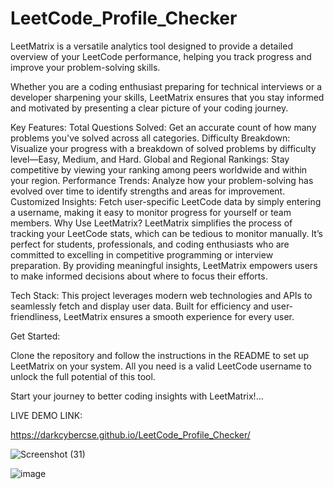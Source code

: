 # LeetCode_Profile_Checker
LeetMatrix is a versatile analytics tool designed to provide a detailed overview of your LeetCode performance, helping you track progress and improve your problem-solving skills.

Whether you are a coding enthusiast preparing for technical interviews or a developer sharpening your skills, LeetMatrix ensures that you stay informed and motivated by presenting a clear picture of your coding journey.

Key Features:
Total Questions Solved: Get an accurate count of how many problems you've solved across all categories.
Difficulty Breakdown: Visualize your progress with a breakdown of solved problems by difficulty level—Easy, Medium, and Hard.
Global and Regional Rankings: Stay competitive by viewing your ranking among peers worldwide and within your region.
Performance Trends: Analyze how your problem-solving has evolved over time to identify strengths and areas for improvement.
Customized Insights: Fetch user-specific LeetCode data by simply entering a username, making it easy to monitor progress for yourself or team members.
Why Use LeetMatrix?
LeetMatrix simplifies the process of tracking your LeetCode stats, which can be tedious to monitor manually. It’s perfect for students, professionals, and coding enthusiasts who are committed to excelling in competitive programming or interview preparation. By providing meaningful insights, LeetMatrix empowers users to make informed decisions about where to focus their efforts.

Tech Stack:
This project leverages modern web technologies and APIs to seamlessly fetch and display user data. Built for efficiency and user-friendliness, LeetMatrix ensures a smooth experience for every user.

Get Started:

Clone the repository and follow the instructions in the README to set up LeetMatrix on your system. All you need is a valid LeetCode username to unlock the full potential of this tool.

Start your journey to better coding insights with LeetMatrix!...

LIVE DEMO LINK:

https://darkcybercse.github.io/LeetCode_Profile_Checker/

![Screenshot (31)](https://github.com/user-attachments/assets/f85e5f47-71df-4d5d-8a73-e8a66f57ca0f)

![image](https://github.com/user-attachments/assets/e3832e2a-6444-4650-9a79-bfb295de9576)

